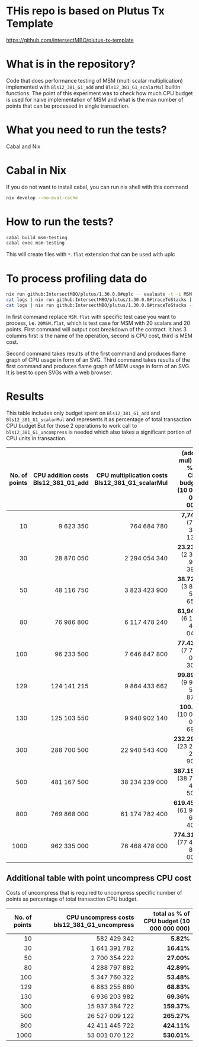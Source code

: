 # THis repo is based on Plutus Tx Template
https://github.com/intersectMBO/plutus-tx-template

# What is in the repository?

Code that does performance testing of MSM (multi scalar multiplication) implemented with `Bls12_381_G1_add` and `Bls12_381_G1_scalarMul` builtin functions. 
The point of this experiment was to check how much CPU budget is used for naive implementation of MSM and what is the max number of points that can be processed in single transaction.

# What you need to run the tests?
Cabal and Nix

# Cabal in Nix
If you do not want to install cabal, you can run nix shell with this command
```bash
nix develop --no-eval-cache
```

# How to run the tests?
```bash
cabal build msm-testing
cabal exec msm-testing
```
This will create files with `*.flat` extension that can be used with uplc  

# To process profiling data do
```bash
nix run github:IntersectMBO/plutus/1.30.0.0#uplc -- evaluate -t -i MSM.flat --if flat-namedDeBruijn --trace-mode LogsWithBudgets -o logs
cat logs | nix run github:IntersectMBO/plutus/1.30.0.0#traceToStacks | nix run nixpkgs#flamegraph > cpu.svg
cat logs | nix run github:IntersectMBO/plutus/1.30.0.0#traceToStacks -- --column 2 | nix run nixpkgs#flamegraph > mem.svg
```
In first command replace `MSM.flat` with specific test case you want to process, i.e. `20MSM.flat`, which is test case for MSM with 20 scalars and 20 points.
First command will output cost breakdown of the contract. 
It has 3 columns first is the name of the operation, second is CPU cost, third is MEM cost.

Second command takes results of the first command and produces flame graph of CPU usage in form of an SVG.
Third command takes results of the first command and produces flame graph of MEM usage in form of an SVG.
It is best to open SVGs with a web browser.

# Results
This table includes only budget spent on `Bls12_381_G1_add` and `Bls12_381_G1_scalarMul` and represents it as percentage of total transaction CPU budget
But for those 2 operations to work call to `bls12_381_G1_uncompress` is needed which also takes a significant portion of CPU units in transaction. 

| No. of points | CPU addition costs Bls12_381_G1_add | CPU multiplication costs Bls12_381_G1_scalarMul | (add + mul) as % of CPU budget (10 000 000 000) |
|--------------:|------------------------------------:|------------------------------------------------:|------------------------------------------------:|
|            10 |                           9 623 350 |                                     764 684 780 |                   **7,74%** <br/> (774 308 130) |
|            30 |                          28 870 050 |                                   2 294 054 340 |                **23.23%** <br/> (2 322 924 390) |
|            50 |                          48 116 750 |                                   3 823 423 900 |                **38.72%** <br/> (3 871 540 650) |
|            80 |                          76 986 800 |                                   6 117 478 240 |                **61,94%** <br/> (6 194 465 040) |
|           100 |                          96 233 500 |                                   7 646 847 800 |                **77.43%** <br/> (7 743 081 300) |
|           129 |                         124 141 215 |                                   9 864 433 662 |                **99.89%** <br/> (9 988 574 877) |
|           130 |                         125 103 550 |                                   9 940 902 140 |               **100.66** <br/> (10 066 005 690) |
|           300 |                         288 700 500 |                                  22 940 543 400 |              **232.29%** <br/> (23 229 243 900) |
|           500 |                         481 167 500 |                                  38 234 239 000 |              **387.15%** <br/> (38 715 406 500) |
|           800 |                         769 868 000 |                                  61 174 782 400 |              **619.45%** <br/> (61 944 650 400) |
|          1000 |                         962 335 000 |                                  76 468 478 000 |              **774.31%** <br/> (77 430 813 000) |

## Additional table with point uncompress CPU cost
Costs of uncompress that is required to uncompress specific number of points as percentage of total transaction CPU budget.

| No. of points | CPU uncompress costs bls12_381_G1_uncompress | total as % of CPU budget (10 000 000 000) |
|--------------:|---------------------------------------------:|------------------------------------------:|
|            10 |                                  582 429 342 |                                 **5.82%** |
|            30 |                                1 641 391 782 |                                **16.41%** |
|            50 |                                2 700 354 222 |                                **27.00%** |
|            80 |                                4 288 797 882 |                                **42.89%** |
|           100 |                                5 347 760 322 |                                **53.48%** |
|           129 |                                6 883 255 860 |                                **68.83%** |
|           130 |                                6 936 203 982 |                                **69.36%** |
|           300 |                               15 937 384 722 |                               **159.37%** |
|           500 |                               26 527 009 122 |                               **265.27%** |
|           800 |                               42 411 445 722 |                               **424.11%** |
|          1000 |                               53 001 070 122 |                               **530.01%** |